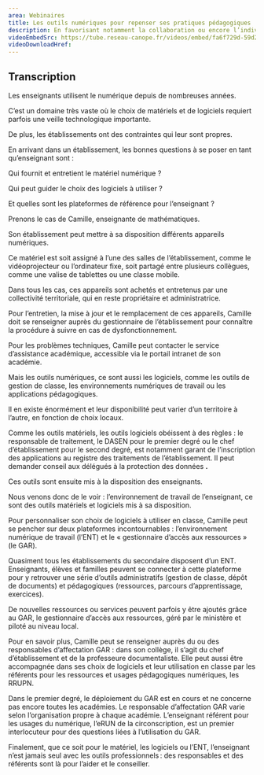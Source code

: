 ```yaml
---
area: Webinaires
title: Les outils numériques pour repenser ses pratiques pédagogiques
description: En favorisant notamment la collaboration ou encore l’individualisation des contenus, les outils numériques permettent d’enrichir les modalités d’enseignement et de faire évoluer la posture enseignante. Rencontre réunissant Marie-Anne Dupuis, professeure d’économie-gestion, Charlie Rollo, professeur d’anglais et membre du collectif Team Ludens, et Didier Roy, chercheur en technologies numériques pour l’éducation et en enseignement des sciences du numérique.
videoEmbedSrc: https://tube.reseau-canope.fr/videos/embed/fa6f729d-59d2-42f3-875f-c7e616758bdf
videoDownloadHref:
---
```


## Transcription

Les enseignants utilisent le numérique depuis de nombreuses années.

C’est un domaine très vaste où le choix de matériels et de logiciels requiert parfois une veille technologique importante.

De plus, les établissements ont des contraintes qui leur sont propres.

En arrivant dans un établissement, les bonnes questions à se poser en tant qu’enseignant sont :

Qui fournit et entretient le matériel numérique ?

Qui peut guider le choix des logiciels à utiliser ?

Et quelles sont les plateformes de référence pour l’enseignant ?

Prenons le cas de Camille, enseignante de mathématiques.

Son établissement peut mettre à sa disposition différents appareils numériques.

Ce matériel est soit assigné à l’une des salles de l’établissement, comme le vidéoprojecteur ou l’ordinateur fixe, soit partagé entre plusieurs collègues, comme une valise de tablettes ou une classe mobile.

Dans tous les cas, ces appareils sont achetés et entretenus par une collectivité territoriale, qui en reste propriétaire et administratrice.

Pour l’entretien, la mise à jour et le remplacement de ces appareils, Camille doit se renseigner auprès du gestionnaire de l’établissement pour connaître la procédure à suivre en cas de dysfonctionnement.

Pour les problèmes techniques, Camille peut contacter le service d’assistance académique, accessible via le portail intranet de son académie.

Mais les outils numériques, ce sont aussi les logiciels, comme les outils de gestion de classe, les environnements numériques de travail ou les applications pédagogiques.

Il en existe énormément et leur disponibilité peut varier d’un territoire à l’autre, en fonction de choix locaux.

Comme les outils matériels, les outils logiciels obéissent à des règles : le responsable de traitement, le DASEN pour le premier degré ou le chef d’établissement pour le second degré, est notamment garant de l’inscription des applications au registre des traitements de l’établissement. Il peut demander conseil aux délégués à la protection des données **.**

Ces outils sont ensuite mis à la disposition des enseignants.

Nous venons donc de le voir : l’environnement de travail de l’enseignant, ce sont des outils matériels et logiciels mis à sa disposition.

Pour personnaliser son choix de logiciels à utiliser en classe, Camille peut se pencher sur deux plateformes incontournables : l’environnement numérique de travail (l’ENT) et le « gestionnaire d’accès aux ressources » (le GAR).

Quasiment tous les établissements du secondaire disposent d’un ENT. Enseignants, élèves et familles peuvent se connecter à cette plateforme pour y retrouver une série d’outils administratifs (gestion de classe, dépôt de documents) et pédagogiques (ressources, parcours d’apprentissage, exercices).

De nouvelles ressources ou services peuvent parfois y être ajoutés grâce au GAR, le gestionnaire d’accès aux ressources, géré par le ministère et piloté au niveau local.

Pour en savoir plus, Camille peut se renseigner auprès du ou des responsables d’affectation GAR : dans son collège, il s’agit du chef d’établissement et de la professeure documentaliste. Elle peut aussi être accompagnée dans ses choix de logiciels et leur utilisation en classe par les référents pour les ressources et usages pédagogiques numériques, les RRUPN.

Dans le premier degré, le déploiement du GAR est en cours et ne concerne pas encore toutes les académies. Le responsable d’affectation GAR varie selon l’organisation propre à chaque académie. L’enseignant référent pour les usages du numérique, l’eRUN de la circonscription, est un premier interlocuteur pour des questions liées à l’utilisation du GAR.

Finalement, que ce soit pour le matériel, les logiciels ou l’ENT, l’enseignant n’est jamais seul avec les outils professionnels : des responsables et des référents sont là pour l’aider et le conseiller.
